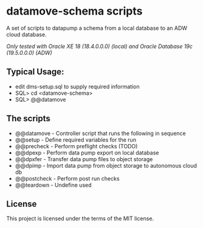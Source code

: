 # datamove-schema scripts

A set of scripts to datapump a schema from a local database to an ADW cloud database.

*Only tested with Oracle XE 18 (18.4.0.0.0) (local) and Oracle Database 19c (19.5.0.0.0) (ADW)* 

## Typical Usage:
* edit dms-setup.sql to supply required information
* SQL> cd \<datamove-schema\>
* SQL> @@datamove

## The scripts
* @@datamove  - Controller script that runs the following in sequence
* @@setup     - Define required variables for the run
* @@precheck  - Perform preflight checks (TODO)
* @@dpexp     - Perform data pump export on local database
* @@dpxfer    - Transfer data pump files to object storage
* @@dpimp     - Import data pump from object storage to autonomous cloud db
* @@postcheck - Perform post run checks
* @@teardown  - Undefine used

## License
This project is licensed under the terms of the MIT license.
